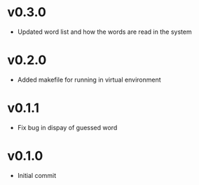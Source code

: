 # v0.3.0

- Updated word list and how the words are read in the system

# v0.2.0

- Added makefile for running in virtual environment

# v0.1.1

- Fix bug in dispay of guessed word

# v0.1.0

- Initial commit
